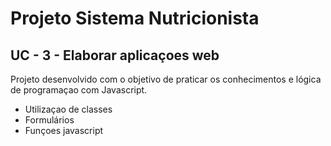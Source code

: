 # Projeto Sistema Nutricionista 

## UC - 3 - Elaborar aplicaçoes web

Projeto desenvolvido com o objetivo de praticar os conhecimentos e lógica de programaçao com Javascript.

* Utilizaçao de classes
* Formulários
* Funçoes javascript